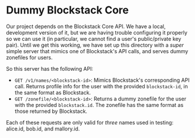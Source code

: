 # Dummy Blockstack Core

Our project depends on the Blockstack Core API. We have a local, development version of it, but we are having trouble configuring it properly so we can use it (in particular, we cannot find a user's public/private key pair). Until we get this working, we have set up this directory with a *super* simple server that mimics one of Blockstack's API calls, and serves dummy zonefiles for users.

So this server has the following API:

- `GET /v1/names/<blockstack-id>`: Mimics Blockstack's corresponding API call. Returns profile info for the user with the provided `blockstack-id`, in the same format as Blockstack.
- `GET /zonefile/<blockstack-id>`: Returns a dummy zonefile for the user with the provided `blockstack.id`. The zonefile has the same format as those returned by Blockstack.

Each of these requests are only valid for *three* names used in testing: alice.id, bob.id, and mallory.id.
